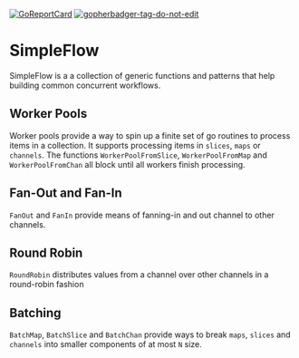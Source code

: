 [![GoReportCard](https://goreportcard.com/badge/github.com/lobocv/simpleflow)](https://goreportcard.com/report/github.com/lobocv/simpleflow)
<a href='https://github.com/jpoles1/gopherbadger' target='_blank'>![gopherbadger-tag-do-not-edit](https://img.shields.io/badge/Go%20Coverage-95%25-brightgreen.svg?longCache=true&style=flat)</a>



# SimpleFlow

SimpleFlow is a a collection of generic functions and patterns that help building common concurrent workflows.


## Worker Pools

Worker pools provide a way to spin up a finite set of go routines to process items in a collection.
It supports processing items in `slices`, `maps` or `channels`. The functions `WorkerPoolFromSlice`, 
`WorkerPoolFromMap` and `WorkerPoolFromChan` all block until all workers finish processing.

## Fan-Out and Fan-In

`FanOut` and `FanIn` provide means of fanning-in and out channel to other channels. 

## Round Robin

`RoundRobin` distributes values from a channel over other channels in a round-robin fashion

## Batching

`BatchMap`, `BatchSlice` and `BatchChan` provide ways to break `maps`, `slices` and `channels` into smaller
components of at most `N` size.
